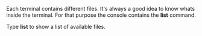 Each terminal contains different files. It's always a good idea to know whats inside the terminal. For that purpose the console contains the **list** command.

Type **list** to show a list of available files.
